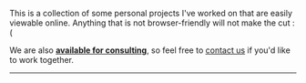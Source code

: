 

This is a collection of some personal projects I've worked on that are easily viewable online. Anything that is not browser-friendly will not make the cut :(

We are also [**available for consulting**](/shiny), so feel free to [contact us](/contact) if you'd like to work together. 

---

